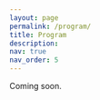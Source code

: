 ```yaml
---
layout: page
permalink: /program/
title: Program
description: 
nav: true
nav_order: 5
---
```


Coming soon.
